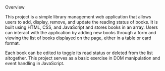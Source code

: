 Overview

This project is a simple library management web application that allows users to add, display, remove, and update the reading status of books. It is built using HTML, CSS, and JavaScript and stores books in an array. Users can interact with the application by adding new books through a form and viewing the list of books displayed on the page, either in a table or card format.

Each book can be edited to toggle its read status or deleted from the list altogether. This project serves as a basic exercise in DOM manipulation and event handling in JavaScript.